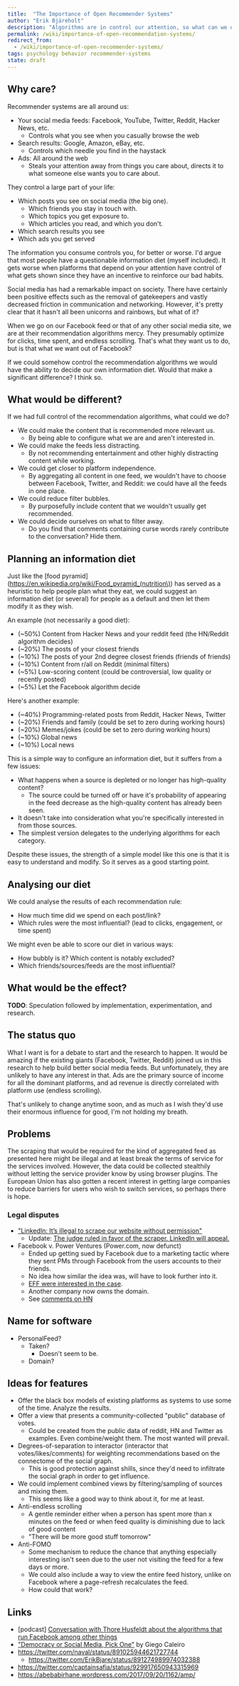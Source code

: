 ```yaml
---
title:  "The Importance of Open Recommender Systems"
author: "Erik Bjäreholt"
description: "Algorithms are in control our attention, so what can we do about it?"
permalink: /wiki/importance-of-open-recommendation-systems/
redirect_from:
  - /wiki/importance-of-open-recommender-systems/
tags: psychology behavior recommender-systems
state: draft
---
```


<!-- TODO: Reference "Decentralized Social Networks Won't Work" - https://news.ycombinator.com/item?id=15244596 -->
<!-- TODO: Reference "I cured my tech fatigue by ditching feeds" - https://news.ycombinator.com/item?id=15578019 -->
<!-- TODO: Add note that recommendation systems are reinforcing clickbait -->
<!-- TODO: Reference http://marginalrevolution.com/marginalrevolution/2017/11/dont-blame-facebook-failings.html -->
<!-- TODO: Reference https://www.economist.com/news/leaders/21730871-facebook-google-and-twitter-were-supposed-save-politics-good-information-drove-out -->
<!-- TODO: Read this and include quote from Sean: https://www.axios.com/sean-parker-facebook-exploits-a-vulnerability-in-humans-2507917325.html -->

## Why care? 

Recommender systems are all around us:

 - Your social media feeds: Facebook, YouTube, Twitter, Reddit, Hacker News, etc.
   - Controls what you see when you casually browse the web
 - Search results: Google, Amazon, eBay, etc.
   - Controls which needle you find in the haystack
 - Ads: All around the web
   - Steals your attention away from things you care about, directs it to what someone else wants you to care about.

They control a large part of your life:

 - Which posts you see on social media (the big one).
   - Which friends you stay in touch with.
   - Which topics you get exposure to.
   - Which articles you read, and which you don't.
 - Which search results you see
 - Which ads you get served

The information you consume controls you, for better or worse. I'd argue that most people have a questionable information diet (myself included). It gets worse when platforms that depend on your attention have control of what gets shown since they have an incentive to reinforce our bad habits.

Social media has had a remarkable impact on society. There have certainly been positive effects such as the removal of gatekeepers and vastly decreased friction in communication and networking. However, it's pretty clear that it hasn't all been unicorns and rainbows, but what of it?

When we go on our Facebook feed or that of any other social media site, we are at their recommendation algorithms mercy. They presumably optimize for clicks, time spent, and endless scrolling. That's what they want us to do, but is that what we want out of Facebook?

If we could somehow control the recommendation algorithms we would have the ability to decide our own information diet. Would that make a significant difference? I think so.


## What would be different?

If we had full control of the recommendation algorithms, what could we do?

 - We could make the content that is recommended more relevant us.
   - By being able to configure what we are and aren't interested in.
 - We could make the feeds less distracting.
   - By not recommending entertainment and other highly distracting content while working.
 - We could get closer to platform independence. 
   - By aggregating all content in one feed, we wouldn't have to choose between Facebook, Twitter, and Reddit: we could have all the feeds in one place.
 - We could reduce filter bubbles.
   - By purposefully include content that we wouldn't usually get recommended.
 - We could decide ourselves on what to filter away. 
   - Do you find that comments containing curse words rarely contribute to the conversation? Hide them. <!-- or have an unusually negative sentiment score -->


## Planning an information diet

Just like the [food pyramid](https://en.wikipedia.org/wiki/Food_pyramid_(nutrition\)) has served as a heuristic to help people plan what they eat, we could suggest an information diet (or several) for people as a default and then let them modify it as they wish.

An example (not necessarily a good diet):

 - (~50%) Content from Hacker News and your reddit feed (the HN/Reddit algorithm decides)
 - (~20%) The posts of your closest friends
 - (~10%) The posts of your 2nd degree closest friends (friends of friends)
 - (~10%) Content from r/all on Reddit  (minimal filters)
 - (~5%) Low-scoring content (could be controversial, low quality or recently posted)
 - (~5%) Let the Facebook algorithm decide

Here's another example:

 - (~40%) Programming-related posts from Reddit, Hacker News, Twitter
 - (~20%) Friends and family  (could be set to zero during working hours)
 - (~20%) Memes/jokes  (could be set to zero during working hours)
 - (~10%) Global news
 - (~10%) Local news

This is a simple way to configure an information diet, but it suffers from a few issues:

 - What happens when a source is depleted or no longer has high-quality content?
   - The source could be turned off or have it's probability of appearing in the feed decrease as the high-quality content has already been seen.
 - It doesn't take into consideration what you're specifically interested in from those sources.
 - The simplest version delegates to the underlying algorithms for each category.

Despite these issues, the strength of a simple model like this one is that it is easy to understand and modify. So it serves as a good starting point.


## Analysing our diet

We could analyse the results of each recommendation rule:

 - How much time did we spend on each post/link? <!-- ActivityWatch could help with collecting click-data and measure engagement time -->
 - Which rules were the most influential? (lead to clicks, engagement, or time spent)

We might even be able to score our diet in various ways:

 - How bubbly is it? Which content is notably excluded?
 - Which friends/sources/feeds are the most influential?


## What would be the effect?

**TODO**: Speculation followed by implementation, experimentation, and research.


## The status quo

What I want is for a debate to start and the research to happen. It would be amazing if the existing giants (Facebook, Twitter, Reddit) joined us in this research to help build better social media feeds. But unfortunately, they are unlikely to have any interest in that. Ads are the primary source of income for all the dominant platforms, and ad revenue is directly correlated with platform use (endless scrolling). 

That's unlikely to change anytime soon, and as much as I wish they'd use their enormous influence for good, I'm not holding my breath.


## Problems 

The scraping that would be required for the kind of aggregated feed as presented here might be illegal and at least break the terms of service for the services involved. However, the data could be collected stealthily without letting the service provider know by using browser plugins. The European Union has also gotten a recent interest in getting large companies to reduce barriers for users who wish to switch services, so perhaps there is hope.

### Legal disputes

 - ["LinkedIn: It’s illegal to scrape our website without permission"](https://news.ycombinator.com/item?id=14891301)
    - Update: [The judge ruled in favor of the scraper. LinkedIn will appeal.](https://news.ycombinator.com/item?id=15012883)
 - Facebook v. Power Ventures (Power.com, now defunct)
   - Ended up getting sued by Facebook due to a marketing tactic where they sent PMs through Facebook from the users accounts to their friends. 
   - No idea how similar the idea was, will have to look further into it.
   - [EFF were interested in the case](https://www.eff.org/cases/facebook-v-power-ventures).
   - Another company now owns the domain. 
   - See [comments on HN](https://news.ycombinator.com/item?id=14891301)

## Name for software

 - PersonalFeed? 
   - Taken?
      - Doesn't seem to be. 
   - Domain?

## Ideas for features

 - Offer the black box models of existing platforms as systems to use some of the time. Analyze the results.
 - Offer a view that presents a community-collected "public" database of votes.
   - Could be created from the public data of reddit, HN and Twitter as examples. Even combine/weight them. The most wanted will prevail.
 - Degrees-of-separation to interactor (interactor that votes/likes/comments) for weighting recommendations based on the connectome of the social graph. 
   - This is good protection against shills, since they'd need to infiltrate the social graph in order to get influence.
 - We could implement combined views by filtering/sampling of sources and mixing them. 
   - This seems like a good way to think about it, for me at least.
 - Anti-endless scrolling
   - A gentle reminder either when a person has spent more than x minutes on the feed or when feed quality is diminishing due to lack of good content
   - "There will be more good stuff tomorrow"
 - Anti-FOMO
   - Some mechanism to reduce the chance that anything especially interesting isn't seen due to the user not visiting the feed for a few days or more.
   - We could also include a way to view the entire feed history, unlike on Facebook where a page-refresh recalculates the feed.
   - How could that work?

## Links

<!-- TODO: Twitter iframe for these tweets and add discussion around them inline -->

 - \[podcast\] [Conversation with Thore Husfeldt about the algorithms that run Facebook among other things](https://www.facebook.com/thore.husfeldt/posts/1465597066893486)
 - ["Democracy or Social Media, Pick One"](https://www.facebook.com/gdiego.vichutilitarian/posts/1474383972645395) by Giego Caleiro
 - https://twitter.com/naval/status/891025944621727744
    - https://twitter.com/ErikBjare/status/891274989974032388
 - https://twitter.com/captainsafia/status/929917650943315969
 - https://abebabirhane.wordpress.com/2017/09/20/1162/amp/

<!--
## Am I crazy or right?

The craziest of the crazy ideas end up being those that turn out to be right against consensus/the status quo/. Because, in hindsight, it turns out it was not the idea that was crazy, it was us for believing so.

Not sure if I'm right but it's pretty damn crazy if true. 

This is why this is a draft. Careful criticism appreciated.


## Related articles

 - [Good software](/wiki/long-software)

## Read more

-->
